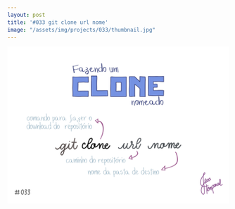 ```yaml
---
layout: post
title: '#033 git clone url nome'
image: "/assets/img/projects/033/thumbnail.jpg"
---
```


<img  alt="Para dar um nome específico para a pasta de download do repositório use o comando git clone url nome" src="/assets/img/projects/033/full.jpg">